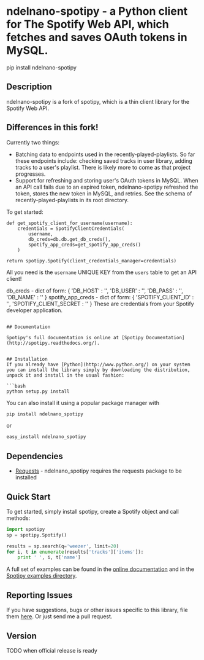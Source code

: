 # ndelnano-spotipy - a Python client for The Spotify Web API, which fetches and saves OAuth tokens in MySQL.
pip install ndelnano-spotipy

## Description

ndelnano-spotipy is a fork of spotipy, which is a thin client library for the Spotify Web API.

## Differences in this fork!

Currently two things:

* Batching data to endpoints used in the recently-played-playlists. So far these endpoints include: checking saved tracks in user library, adding tracks to a user's playlist. There is likely more to come as that project progresses.
* Support for refreshing and storing user's OAuth tokens in MySQL. When an API call fails due to an expired token, ndelnano-spotipy refreshed the token, stores the new token in MySQL, and retries. See the schema of recently-played-playlists in its root directory.

To get started:

```
def get_spotify_client_for_username(username):
    credentials = SpotifyClientCredentials(
        username,
        db_creds=db.db.get_db_creds(),
        spotify_app_creds=get_spotify_app_creds()
    )

return spotipy.Spotify(client_credentials_manager=credentials)
```
All you need is the `username` UNIQUE KEY from the `users` table to get an API client!

db_creds - dict of form:
    {
        'DB_HOST' : '',
        'DB_USER' : '',
        'DB_PASS' : '',
        'DB_NAME' : ''
    }
spotify_app_creds - dict of form:
    {
        'SPOTIFY_CLIENT_ID' : '',
        'SPOTIFY_CLIENT_SECRET : ''
    }
These are credentials from your Spotify developer application.
```

## Documentation

Spotipy's full documentation is online at [Spotipy Documentation](http://spotipy.readthedocs.org/).


## Installation
If you already have [Python](http://www.python.org/) on your system you can install the library simply by downloading the distribution, unpack it and install in the usual fashion:

```bash
python setup.py install
```

You can also install it using a popular package manager with

```bash
pip install ndelnano_spotipy
```

or

```bash
easy_install ndelnano_spotipy
```


## Dependencies

- [Requests](https://github.com/kennethreitz/requests) - ndelnano_spotipy requires the requests package to be installed


## Quick Start
To get started, simply install spotipy, create a Spotify object and call methods:

```python
import spotipy
sp = spotipy.Spotify()

results = sp.search(q='weezer', limit=20)
for i, t in enumerate(results['tracks']['items']):
    print ' ', i, t['name']
```

A full set of examples can be found in the [online documentation](http://spotipy.readthedocs.org/) and in the [Spotipy examples directory](https://github.com/ndelnano/spotipy/tree/master/examples).


## Reporting Issues

If you have suggestions, bugs or other issues specific to this library, file them [here](https://github.com/ndelnano/spotipy/issues). Or just send me a pull request.

## Version
TODO when official release is ready

